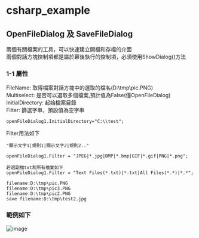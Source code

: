 # csharp_example

## OpenFileDialog 及 SaveFileDialog

兩個有關檔案的工具，可以快速建立開檔和存檔的介面  
兩個對話方塊控制項都是屬於幕後執行的控制項，必須使用ShowDialog()方法  

### 1-1 屬性

FileName: 取得檔案對話方塊中的選取的檔名(D:\tmp\pic.PNG)  
Multiselect: 是否可以選取多個檔案,預計值為False(僅OpenFileDialog)  
InitialDirectory: 起始檔案目錄  
Filter: 篩選字串，預設值為空字串  

```
openFileDialog1.InitialDirectory="C:\\test";
```

Filter用法如下  

```
"顯示文字1|規則1|顯示文字2|規則2.."

openFileDialog1.Filter = "JPEG|*.jpg|BMP|*.bmp|GIF|*.gif|PNG|*.png";

若選副檔txt和所有檔案如下
openFileDialog1.Filter = "Text Files(*.txt)|*.txt|All Files(*.*)|*.*";
```


```
filename:D:\tmp\pic.PNG
filename:D:\tmp\pic3.PNG
filename:D:\tmp\pic2.PNG
save filename:D:\tmp\test2.jpg
```

### 範例如下

![image](https://github.com/erwinchang/csharp_example/blob/ch10-02-OpenFileDialog/gif/openFileDialog.gif)